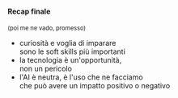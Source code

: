 #### Recap finale

<div>
<small>
(poi me ne vado, promesso)
</small>
</div>

- curiosità e voglia di imparare<br>
    sono le soft skills più importanti
- la tecnologia è un'opportunità,<br>
    non un pericolo
- l'AI è neutra, è l'uso che ne facciamo<br>
    che può avere un impatto positivo o negativo


<aside class="notes">
</aside>
 